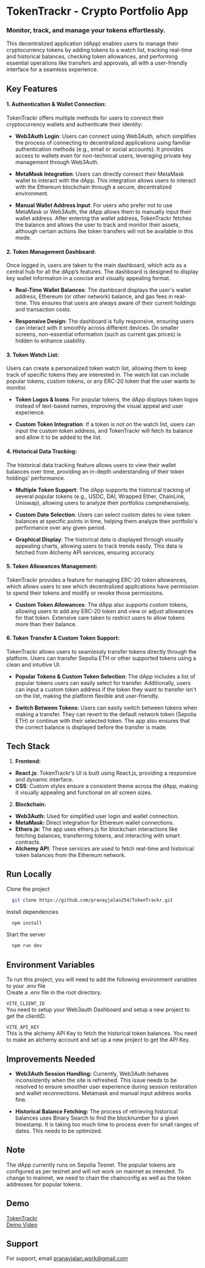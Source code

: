 # TokenTrackr - Crypto Portfolio App

### Monitor, track, and manage your tokens effortlessly.

This decentralized application (dApp) enables users to manage their cryptocurrency tokens by adding tokens to a watch list, tracking real-time and historical balances, checking token allowances, and performing essential operations like transfers and approvals, all with a user-friendly interface for a seamless experience.

## Key Features

#### 1. **Authentication & Wallet Connection**:  
   TokenTrackr offers multiple methods for users to connect their cryptocurrency wallets and authenticate their identity:

- **Web3Auth Login**: Users can connect using Web3Auth, which simplifies the process of connecting to decentralized applications using familiar authentication methods (e.g., email or social accounts). It provides access to wallets even for non-technical users, leveraging private key management through Web3Auth.

- **MetaMask Integration**: Users can directly connect their MetaMask wallet to interact with the dApp. This integration allows users to interact with the Ethereum blockchain through a secure, decentralized environment.

- **Manual Wallet Address Input**: For users who prefer not to use MetaMask or Web3Auth, the dApp allows them to manually input their wallet address. After entering the wallet address, TokenTrackr fetches the balance and allows the user to track and monitor their assets, although certain actions like token transfers will not be available in this mode.

#### 2. **Token Management Dashboard**:
   Once logged in, users are taken to the main dashboard, which acts as a central hub for all the dApp’s features. The dashboard is designed to display key wallet information in a concise and visually appealing format.

- **Real-Time Wallet Balances**: The dashboard displays the user's wallet address, Ethereum (or other network) balance, and gas fees in real-time. This ensures that users are always aware of their current holdings and transaction costs.

- **Responsive Design**: The dashboard is fully responsive, ensuring users can interact with it smoothly across different devices. On smaller screens, non-essential information (such as current gas prices) is hidden to enhance usability.

#### 3. **Token Watch List**:
   Users can create a personalized token watch list, allowing them to keep track of specific tokens they are interested in. The watch list can include popular tokens, custom tokens, or any ERC-20 token that the user wants to monitor.

- **Token Logos & Icons**: For popular tokens, the dApp displays token logos instead of text-based names, improving the visual appeal and user experience.

- **Custom Token Integration**: If a token is not on the watch list, users can input the custom token address, and TokenTrackr will fetch its balance and allow it to be added to the list.

#### 4. **Historical Data Tracking**:
   The historical data tracking feature allows users to view their wallet balances over time, providing an in-depth understanding of their token holdings' performance.

- **Multiple Token Support**: The dApp supports the historical tracking of several popular tokens (e.g., USDC, DAI, Wrapped Ether, ChainLink, Uniswap), allowing users to analyze their portfolios comprehensively.

- **Custom Date Selection**: Users can select custom dates to view token balances at specific points in time, helping them analyze their portfolio's performance over any given period.

- **Graphical Display**: The historical data is displayed through visually appealing charts, allowing users to track trends easily. This data is fetched from Alchemy API services, ensuring accuracy.

#### 5. **Token Allowances Management**:
   TokenTrackr provides a feature for managing ERC-20 token allowances, which allows users to see which decentralized applications have permission to spend their tokens and modify or revoke those permissions.

- **Custom Token Allowances**: The dApp also supports custom tokens, allowing users to add any ERC-20 token and view or adjust allowances for that token. Extensive care taken to restrict users to allow tokens more than their balance.
 
#### 6. **Token Transfer & Custom Token Support**:
   TokenTrackr allows users to seamlessly transfer tokens directly through the platform. Users can transfer Sepolia ETH or other supported tokens using a clean and intuitive UI.

- **Popular Tokens & Custom Token Selection**: The dApp includes a list of popular tokens users can easily select for transfer. Additionally, users can input a custom token address if the token they want to transfer isn't on the list, making the platform flexible and user-friendly.

- **Switch Between Tokens**: Users can easily switch between tokens when making a transfer. They can revert to the default network token (Sepolia ETH) or continue with their selected token. The app also ensures that the correct balance is displayed before the transfer is made.

## Tech Stack

1. **Frontend:**

- **React.js**: TokenTrackr’s UI is built using React.js, providing a responsive and dynamic interface.
- **CSS**: Custom styles ensure a consistent theme across the dApp, making it visually appealing and functional on all screen sizes.

2. **Blockchain:**

- **Web3Auth:** Used for simplified user login and wallet connection.
- **MetaMask:** Direct integration for Ethereum wallet connections.
- **Ethers.js:** The app uses ethers.js for blockchain interactions like fetching balances, transferring tokens, and interacting with smart contracts.
- **Alchemy API**: These services are used to fetch real-time and historical token balances from the Ethereum network.

## Run Locally

Clone the project

```bash
  git clone https://github.com/pranayjalan254/TokenTrackr.git
```

Install dependencies

```bash
  npm install
```

Start the server

```bash
  npm run dev
```

## Environment Variables

To run this project, you will need to add the following environment variables to your .env file  
Create a .env file in the root directory.

`VITE_CLIENT_ID`  
You need to setup your Web3auth Dashboard and setup a new project to get the clientID.

`VITE_API_KEY`  
This is the alchemy API Key to fetch the historical token balances. You need to make an alchemy account and set up a new project to get the API Key.

## Improvements Needed

- **Web3Auth Session Handling:** Currently, Web3Auth behaves inconsistently when the site is refreshed. This issue needs to be resolved to ensure smoother user experience during session restoration and wallet reconnections. Metamask and manual input address works fine.

- **Historical Balance Fetching:** The process of retrieving historical balances uses Binary Search to find the blocknumber for a given timestamp. It is taking too much time to process even for small ranges of dates. This needs to be optimized.

## Note

The dApp currently runs on Sepolia Tesnet. The popular tokens are configured as per testnet and will not work on mainnet as intended. To change to mainnet, we need to chain the chainconfig as well as the token addresses for popular tokens.

## Demo

[TokenTrackr](https://token-trackr.vercel.app/)  
[Demo Video](https://drive.google.com/file/d/16r-JqL3mb_YU5Sto8wJxluIPk-Q1XYEq/view?usp=sharing)

## Support

For support, email pranayjalan.work@gmail.com

